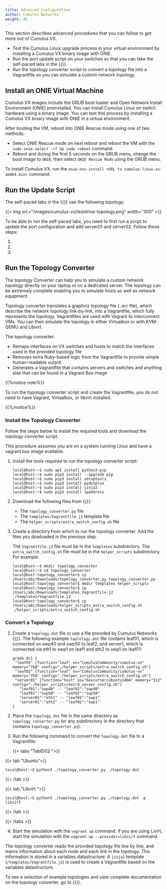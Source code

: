 ```yaml
---
title: Advanced Configuration
author: Cumulus Networks
weight: 46
---
```

This section describes advanced procedures that you can follow to get more out of Cumulus VX.

- Test the Cumulus Linux upgrade process in your virtual environment by installing a Cumulus VX binary image with ONIE.
- Run the port update script on your switches so that you can take the self-paced labs in the {{<exlink url="https://cumulusnetworks.com/lp/cumulus-linux-on-demand/" text="Virtual Test Drive">}}.
- Run the topology converter script to convert a topology file into a Vagrantfile so you can simulate a custom network topology.

## Install an ONIE Virtual Machine

Cumulus VX images include the GRUB boot loader and Open Network Install Environment (ONIE) preinstalled. You can install Cumulus Linux on switch hardware using a binary image. You can test this process by installing a Cumulus VX binary image with ONIE in a virtual environment.

After booting the VM, reboot into ONIE Rescue mode using one of two methods:

- Select ONIE Rescue mode on next reboot and reboot the VM with the `sudo onie-select -rf && sudo reboot` command.
- Reboot and during the first 5 seconds on the GRUB menu, change the boot image to `ONIE`, then select `ONIE Rescue Mode` using the GRUB menu.

To install Cumulus VX, run the `onie-nos-install <URL to cumulus-linux-vx-amd64.bin>` command.

## Run the Update Script

The self-paced labs in the {{<exlink url="https://cumulusnetworks.com/lp/cumulus-linux-on-demand/" text="Virtual Test Drive">}} use the following topology:

{{< img src="/images/cumulus-vx/testdrive-topology.png" width="300" >}}

To be able to run the self-paced labs, you need to first run a script to update the port configuration and add server01 and server02. Follow these steps:

1. 

2. 

3. 

## Run the Topology Converter

The topology Converter can help you to simulate a custom network topology directly on your laptop or on a dedicated server. The topology can be extremely complete enabling you to simulate hosts as well as network equipment.

Topology converter translates a graphviz topology file (`.dot` file), which describe the network topology link-by-link, into a Vagrantfile, which fully represents the topology. Vagrantfiles are used with Vagrant to interconnect VMs. You can then simulate the topology in either Virtualbox or with KVM-QEMU and Libvirt.

The topology converter:

- Remaps interfaces on VX switches and hosts to match the interfaces used in the provided topology file
- Removes extra Ruby-based logic from the Vagrantfile to provide simple human-readable output
- Generates a Vagrantfile that contains servers and switches and anything else that can be found in a Vagrant Box image

{{%notice note%}}

To run the topology converter script and create the Vagrantfile, you do not need to have Vagrant, Virtualbox, or libvirt installed.

{{%/notice%}}

### Install the Topology Converter

Follow the steps below to install the required tools and download the topology converter script.

This procedure assumes you are on a system running Linux and have a vagrant box image available.

1. Install the tools required to run the topology converter script:

   ```
   local@host:~$ sudo apt install python3-pip
   local@host:~$ sudo pip3 install --upgrade pip
   local@host:~$ sudo pip3 install setuptools
   local@host:~$ sudo pip3 install pydotplus
   local@host:~$ sudo pip3 install jinja2
   local@host:~$ sudo pip3 install ipaddress
   ```

2. Download the following files from {{<exlink url="https://gitlab.com/cumulus-consulting/tools/topology_converter/" text="gitlab">}}:

   - The `topology_converter.py` file
   - The `templates/Vagrantfile.j2` template file
   - The `helper_scripts/extra_switch_config.sh` file

3. Create a directory from which to run the topology converter. Add the files you dowloaded in the previous step.

   The `Vagrantfile.j2` file must be in the `templates` subdirectory. The `extra_switch_config.sh` file must be in the `helper_scripts` subdirectory. For example:

   ```
   local@host:~$ mkdir topology_converter
   local@host:~$ cd topology_converter
   local@host:topology_converter$ cp /Users/abc/Downloads/topology_converter.py topology_converter.py
   local@host:topology_converter$ mkdir templates helper_scripts
   local@host:topology_converter$ cp /Users/abc/Downloads/templates_Vagrantfile.j2 ./templates/Vagrantfile.j2
   local@host:topology_converter$ cp /Users/abc/Downloads/helper_scripts_extra_switch_config.sh ./helper_scripts/extra_switch_config.sh
   ```

### Convert a Topology

1. Create a `topology.dot` file or use a file provided by Cumulus Networks {{<exlink url="https://gitlab.com/cumulus-consulting/tools/topology_converter/-/tree/master/documentation#example-topologies" text="here">}}. The following example `toplology.dot` file contains leaf01, which is connected on swp40 and swp50 to leaf2, and server1, which is connected via eth1 to swp1 on leaf1 and eth2 to swp1 on leaf01:

   ```
   graph dc1 {
    "leaf01" [function="leaf" os="CumulusCommunity/cumulus-vx" memory="768" config="./helper_scripts/extra_switch_config.sh"]
    "leaf02" [function="leaf" os="CumulusCommunity/cumulus-vx" memory="768" config="./helper_scripts/extra_switch_config.sh"]
    "server01" [function="host" os="boxcutter/ubuntu1404" memory="512" config="./helper_scripts/extra_server_config.sh"]
      "leaf01":"swp40" -- "leaf02":"swp40"
      "leaf01":"swp50" -- "leaf02":"swp50"
      "server01":"eth1" -- "leaf01":"swp1"
      "server01":"eth2" -- "leaf02":"swp1"
   }
   ```

2. Place the `topology.dot` file in the same directory as `topology_converter.py` (or any subdirectory in the directory that contains `topology_converter.py`).

3. Run the following command to convert the `topology.dot` file to a Vagrantfile:

   {{< tabs "TabID02 ">}}

{{< tab "Ubuntu">}}

```
local@host:~$ python3 ./topology_converter.py ./topology.dot
```

{{< /tab >}}

{{< tab "Libvirt ">}}

```
local@host:~$ python3 ./topology_converter.py ./topology.dot -p libvirt
```

{{< /tab >}}

{{< /tabs >}}

4. Start the simulation with the `vagrant up` command. If you are using Livirt, start the simulation with the `vagrant up --provider=libvirt` command.

The topology converter reads the provided topology file line by line, and learns information about each node and each link in the topology. This information is stored in a variables datastructure. A `jinja2` template (`/templates/Vagrantfile.j2`) is used to create a Vagrantfile based on the variables datastructure.

To see a selection of example topologies and view complete documentation on the topology converter, go to {{<exlink url="https://gitlab.com/cumulus-consulting/tools/topology_converter/" text="gitlab">}}.
